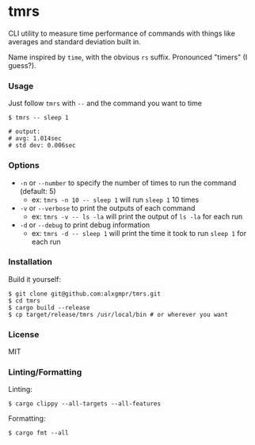 # tmrs

CLI utility to measure time performance of commands with things like averages and standard deviation built in.

Name inspired by `time`, with the obvious `rs` suffix. Pronounced "timers" (I guess?).

### Usage

Just follow `tmrs` with `--` and the command you want to time

```shell
$ tmrs -- sleep 1

# output:
# avg: 1.014sec
# std dev: 0.006sec
```

### Options

- `-n` or `--number` to specify the number of times to run the command (default: 5)
  - ex: `tmrs -n 10 -- sleep 1` will run `sleep 1` 10 times
- `-v` or `--verbose` to print the outputs of each command
  - ex: `tmrs -v -- ls -la` will print the output of `ls -la` for each run
- `-d` or `--debug` to print debug information
  - ex: `tmrs -d -- sleep 1` will print the time it took to run `sleep 1` for each run

### Installation

Build it yourself:

```shell
$ git clone git@github.com:alxgmpr/tmrs.git
$ cd tmrs
$ cargo build --release
$ cp target/release/tmrs /usr/local/bin # or wherever you want
```

### License

MIT

### Linting/Formatting

Linting:

```shell
$ cargo clippy --all-targets --all-features
```

Formatting:

```shell
$ cargo fmt --all
```